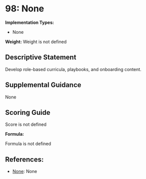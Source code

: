 # 98: None

**Implementation Types:**

- None

**Weight:** Weight is not defined

## Descriptive Statement

Develop role-based curricula, playbooks, and onboarding content.

## Supplemental Guidance

None

## Scoring Guide

Score is not defined

**Formula:**

Formula is not defined

## References:

- [None](None): None
